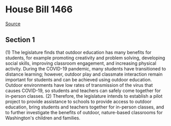 # House Bill 1466

[Source](http://lawfilesext.leg.wa.gov/biennium/2021-22/Xml/Bills/House%20Bills/1466.xml)
## Section 1
(1) The legislature finds that outdoor education has many benefits for students, for example promoting creativity and problem solving, developing social skills, improving classroom engagement, and increasing physical activity. During the COVID-19 pandemic, many students have transitioned to distance learning; however, outdoor play and classmate interaction remain important for students and can be achieved using outdoor education. Outdoor environments have low rates of transmission of the virus that causes COVID-19, so students and teachers can safely come together for in-person classes.
(2) Therefore, the legislature intends to establish a pilot project to provide assistance to schools to provide access to outdoor education, bring students and teachers together for in-person classes, and to further investigate the benefits of outdoor, nature-based classrooms for Washington's children and families.
